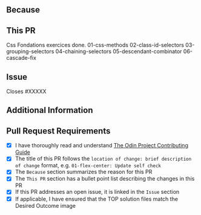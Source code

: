 <!-- Thank you for taking the time to contribute to The Odin Project. In order to get this pull request (PR) merged in a reasonable amount of time, you must complete this entire template. -->

## Because
<!-- Summarize the purpose or reasons for this PR, e.g. what problem it solves or what benefit it provides. -->


## This PR
<!-- A bullet point list of one or more items describing the specific changes. -->
Css Fondations exercices done.
01-css-methods
02-class-id-selectors
03-grouping-selectors
04-chaining-selectors
05-descendant-combinator
06-cascade-fix
## Issue
<!--
If this PR closes an open issue in this repo, replace the XXXXX below with the issue number, e.g. Closes #2013.

If this PR closes an open issue in another TOP repo, replace the #XXXXX with the URL of the issue, e.g. Closes https://github.com/TheOdinProject/curriculum/issues/XXXXX

If this PR does not close, but is related to another issue or PR, you can link it as above without the 'Closes' keyword, e.g. 'Related to #2013'.
-->
Closes #XXXXX

## Additional Information
<!-- Any other information about this PR, such as a link to a Discord discussion. -->


## Pull Request Requirements
<!-- Replace the whitespace between the square brackets with an 'x', e.g. [x]. After you create the PR, they will become checkboxes that you can click on. -->
-   [x] I have thoroughly read and understand [The Odin Project Contributing Guide](https://github.com/TheOdinProject/theodinproject/blob/main/CONTRIBUTING.md)
-   [x] The title of this PR follows the `location of change: brief description of change` format, e.g. `01-flex-center: Update self check`
-   [x] The `Because` section summarizes the reason for this PR
-   [x] The `This PR` section has a bullet point list describing the changes in this PR
-   [x] If this PR addresses an open issue, it is linked in the `Issue` section
-   [x] If applicable, I have ensured that the TOP solution files match the Desired Outcome image
